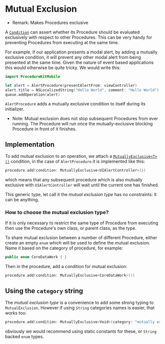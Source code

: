 # Mutual Exclusion

- Remark: Makes Procedures exclusive


A [`Condition`](Classes\/Condition.html) can assert whether its Procedure should be evaluated exclusively with respect to other Procedures. This can be very handy for preventing Procedures from executing at the same time.

For example, if our application presents a modal alert, by adding a mutually exclusive condition, it will prevent any other modal alert from being presented at the same time. Given the nature of event based applications this would otherwise be quite tricky. We would write this:

```swift
import ProcedureKitMobile

let alert = AlertProcedure(presentAlertFrom: viewController)
alert.title = NSLocalizedString("Hello World", comment: "Hello World")
queue.addOperation(alert)
```

`AlertProcedure` adds a mutually exclusive condition to itself during its initializer.

- Note: Mutual exclusion does not stop subsequent Procedures from ever running. The Procedure will run once the mutually-exclusive blocking Procedure in front of it finishes.

## Implementation

To add mutual exclusion to an operation, we attach a [`MutuallyExclusive<T>()`](Classes\/MutuallyExclusive.html) condition, in the case of `AlertProcedure` it is implemented like this:

```swift
procedure.add(condition: MutuallyExclusive<UIAlertController>())
```

which means that any subsequent procedure which is also mutually exclusive with `UIAlertController` will wait until the current one has finished.

This generic type, let call it the _mutual exclusion type_ has no constraints: it can be anything.

### How to choose the mutual exclusion type?

If it is only necessary to restrict the same type of Procedure from executing then use the Procedure's own class, or parent class, as the type.

To share mutual exclusion between a number of different Procedure, either create an empty `enum` which will be used to define the mutual exclusion. Name it based on the category of procedure, for example:

```swift
public enum CoreDataWork { }
```

Then in the procedure, add a condition for mutual exclusion:

```swift
procedure.add(condition: MutuallyExclusive<CoreDataWork>())
```

## Using the `category` string

The _mutual exclusion type_ is a convenience to add some strong typing to `MutualExclusion`. However if using `String` categories names is easier, that works too:

```swift
procedure.add(condition: MutuallyExclusive<Void>(category: "mutually exclusive key")
```

obviously we would recommend using static constants for these, or `String` backed `enum` types.
